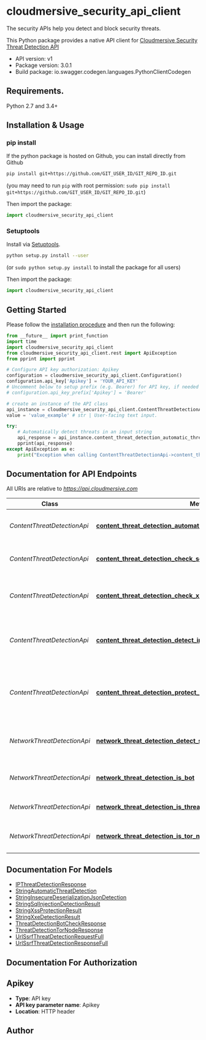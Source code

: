 # cloudmersive_security_api_client
The security APIs help you detect and block security threats.

This Python package provides a native API client for [Cloudmersive Security Threat Detection API](https://www.cloudmersive.com/security-threat-detection-api)

- API version: v1
- Package version: 3.0.1
- Build package: io.swagger.codegen.languages.PythonClientCodegen

## Requirements.

Python 2.7 and 3.4+

## Installation & Usage
### pip install

If the python package is hosted on Github, you can install directly from Github

```sh
pip install git+https://github.com/GIT_USER_ID/GIT_REPO_ID.git
```
(you may need to run `pip` with root permission: `sudo pip install git+https://github.com/GIT_USER_ID/GIT_REPO_ID.git`)

Then import the package:
```python
import cloudmersive_security_api_client 
```

### Setuptools

Install via [Setuptools](http://pypi.python.org/pypi/setuptools).

```sh
python setup.py install --user
```
(or `sudo python setup.py install` to install the package for all users)

Then import the package:
```python
import cloudmersive_security_api_client
```

## Getting Started

Please follow the [installation procedure](#installation--usage) and then run the following:

```python
from __future__ import print_function
import time
import cloudmersive_security_api_client
from cloudmersive_security_api_client.rest import ApiException
from pprint import pprint

# Configure API key authorization: Apikey
configuration = cloudmersive_security_api_client.Configuration()
configuration.api_key['Apikey'] = 'YOUR_API_KEY'
# Uncomment below to setup prefix (e.g. Bearer) for API key, if needed
# configuration.api_key_prefix['Apikey'] = 'Bearer'

# create an instance of the API class
api_instance = cloudmersive_security_api_client.ContentThreatDetectionApi(cloudmersive_security_api_client.ApiClient(configuration))
value = 'value_example' # str | User-facing text input.

try:
    # Automatically detect threats in an input string
    api_response = api_instance.content_threat_detection_automatic_threat_detection_string(value)
    pprint(api_response)
except ApiException as e:
    print("Exception when calling ContentThreatDetectionApi->content_threat_detection_automatic_threat_detection_string: %s\n" % e)

```

## Documentation for API Endpoints

All URIs are relative to *https://api.cloudmersive.com*

Class | Method | HTTP request | Description
------------ | ------------- | ------------- | -------------
*ContentThreatDetectionApi* | [**content_threat_detection_automatic_threat_detection_string**](docs/ContentThreatDetectionApi.md#content_threat_detection_automatic_threat_detection_string) | **POST** /security/threat-detection/content/automatic/detect/string | Automatically detect threats in an input string
*ContentThreatDetectionApi* | [**content_threat_detection_check_sql_injection_string**](docs/ContentThreatDetectionApi.md#content_threat_detection_check_sql_injection_string) | **POST** /security/threat-detection/content/sql-injection/detect/string | Check text input for SQL Injection (SQLI) attacks
*ContentThreatDetectionApi* | [**content_threat_detection_check_xxe**](docs/ContentThreatDetectionApi.md#content_threat_detection_check_xxe) | **POST** /security/threat-detection/content/xxe/detect/xml/string | Protect text input from XML External Entity (XXE) attacks
*ContentThreatDetectionApi* | [**content_threat_detection_detect_insecure_deserialization_json_string**](docs/ContentThreatDetectionApi.md#content_threat_detection_detect_insecure_deserialization_json_string) | **POST** /security/threat-detection/content/insecure-deserialization/json/detect/string | Detect Insecure Deserialization JSON (JID) attacks in a string
*ContentThreatDetectionApi* | [**content_threat_detection_protect_xss**](docs/ContentThreatDetectionApi.md#content_threat_detection_protect_xss) | **POST** /security/threat-detection/content/xss/detect/string | Protect text input from Cross-Site-Scripting (XSS) attacks through normalization
*NetworkThreatDetectionApi* | [**network_threat_detection_detect_ssrf_url**](docs/NetworkThreatDetectionApi.md#network_threat_detection_detect_ssrf_url) | **POST** /security/threat-detection/network/url/ssrf/detect | Check a URL for Server-side Request Forgery (SSRF) threats
*NetworkThreatDetectionApi* | [**network_threat_detection_is_bot**](docs/NetworkThreatDetectionApi.md#network_threat_detection_is_bot) | **POST** /security/threat-detection/network/ip/is-bot | Check if IP address is a Bot client threat
*NetworkThreatDetectionApi* | [**network_threat_detection_is_threat**](docs/NetworkThreatDetectionApi.md#network_threat_detection_is_threat) | **POST** /security/threat-detection/network/ip/is-threat | Check if IP address is a known threat
*NetworkThreatDetectionApi* | [**network_threat_detection_is_tor_node**](docs/NetworkThreatDetectionApi.md#network_threat_detection_is_tor_node) | **POST** /security/threat-detection/network/ip/is-tor-node | Check if IP address is a Tor node server


## Documentation For Models

 - [IPThreatDetectionResponse](docs/IPThreatDetectionResponse.md)
 - [StringAutomaticThreatDetection](docs/StringAutomaticThreatDetection.md)
 - [StringInsecureDeserializationJsonDetection](docs/StringInsecureDeserializationJsonDetection.md)
 - [StringSqlInjectionDetectionResult](docs/StringSqlInjectionDetectionResult.md)
 - [StringXssProtectionResult](docs/StringXssProtectionResult.md)
 - [StringXxeDetectionResult](docs/StringXxeDetectionResult.md)
 - [ThreatDetectionBotCheckResponse](docs/ThreatDetectionBotCheckResponse.md)
 - [ThreatDetectionTorNodeResponse](docs/ThreatDetectionTorNodeResponse.md)
 - [UrlSsrfThreatDetectionRequestFull](docs/UrlSsrfThreatDetectionRequestFull.md)
 - [UrlSsrfThreatDetectionResponseFull](docs/UrlSsrfThreatDetectionResponseFull.md)


## Documentation For Authorization


## Apikey

- **Type**: API key
- **API key parameter name**: Apikey
- **Location**: HTTP header


## Author



